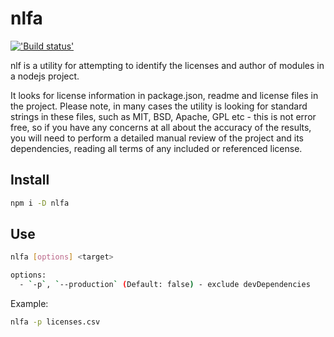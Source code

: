 # nlfa

[!['Build status'][travis_image_url]][travis_page_url]

[travis_image_url]: https://api.travis-ci.org/zont/nlfa.svg
[travis_page_url]: https://travis-ci.org/zont/nlfa

nlf is a utility for attempting to identify the licenses and author of modules in a nodejs project.

It looks for license information in package.json, readme and license files in the project.
Please note, in many cases the utility is looking for standard strings in these files, such as MIT, BSD, Apache,
GPL etc - this is not error free, so if you have any concerns at all about the accuracy of the results, you will
need to perform a detailed manual review of the project and its dependencies, reading all terms of any included
or referenced license.

## Install

```sh
npm i -D nlfa
```

## Use

```sh
nlfa [options] <target>

options:
  - `-p`, `--production` (Default: false) - exclude devDependencies
```

Example:
```sh
nlfa -p licenses.csv
```
